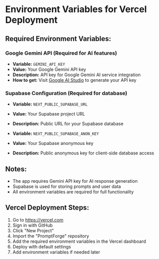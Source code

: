 # Environment Variables for Vercel Deployment

## Required Environment Variables:

### Google Gemini API (Required for AI features)
- **Variable:** `GEMINI_API_KEY`
- **Value:** Your Google Gemini API key
- **Description:** API key for Google Gemini AI service integration
- **How to get:** Visit [Google AI Studio](https://aistudio.google.com/app/apikey) to generate your API key

### Supabase Configuration (Required for database)
- **Variable:** `NEXT_PUBLIC_SUPABASE_URL`
- **Value:** Your Supabase project URL
- **Description:** Public URL for your Supabase database

- **Variable:** `NEXT_PUBLIC_SUPABASE_ANON_KEY`
- **Value:** Your Supabase anonymous key
- **Description:** Public anonymous key for client-side database access

## Notes:
- The app requires Gemini API key for AI response generation
- Supabase is used for storing prompts and user data
- All environment variables are required for full functionality

## Vercel Deployment Steps:
1. Go to https://vercel.com
2. Sign in with GitHub
3. Click "New Project"
4. Import the "PromptForge" repository
5. Add the required environment variables in the Vercel dashboard
5. Deploy with default settings
6. Add environment variables if needed later
